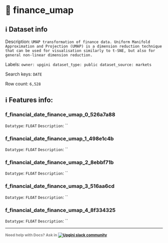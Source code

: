 # 📖 finance_umap 
## ℹ️ Dataset info 
Description: `UMAP transformation of finance data. Uniform Manifold Approximation and Projection (UMAP) is a dimension reduction technique that can be used for visualisation similarly to t-SNE, but also for general non-linear dimension reduction. ` 

Labels: ` owner: upgini ` &nbsp;` dataset_type: public ` &nbsp;` dataset_source: markets ` &nbsp;

Search keys: 
` DATE ` &nbsp;

Row count: `6,528` 

## ℹ️ Features info:

### f_financial_date_finance_umap_0_526a7a88
`Datatype`: `FLOAT`
`Description`: ``

### f_financial_date_finance_umap_1_498e1c4b
`Datatype`: `FLOAT`
`Description`: ``

### f_financial_date_finance_umap_2_8ebbf71b
`Datatype`: `FLOAT`
`Description`: ``

### f_financial_date_finance_umap_3_516aa6cd
`Datatype`: `FLOAT`
`Description`: ``

### f_financial_date_finance_umap_4_8f334325
`Datatype`: `FLOAT`
`Description`: ``



---

<span style="color:grey;font-weight:700;font-size:12px">
    Need help with Docs? Ask in
    <a href="https://4mlg.short.gy/join-upgini-community">
        <img alt="Upgini slack community" src="https://img.shields.io/badge/slack-@upgini-orange.svg?logo=slack">
    </a>
</span>